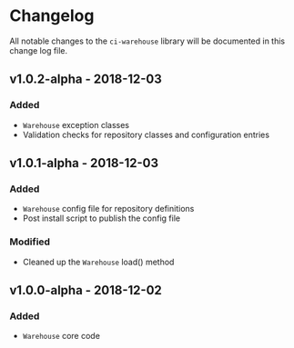 # Changelog

All notable changes to the `ci-warehouse` library will be documented in this change log file.

## v1.0.2-alpha - 2018-12-03

### Added
- `Warehouse` exception classes
- Validation checks for repository classes and configuration entries

## v1.0.1-alpha - 2018-12-03

### Added
- `Warehouse` config file for repository definitions
- Post install script to publish the config file

### Modified
- Cleaned up the `Warehouse` load() method

## v1.0.0-alpha - 2018-12-02

### Added
- `Warehouse` core code